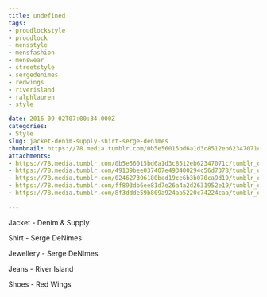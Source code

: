 ```yaml
---
title: undefined
tags:
- proudlockstyle
- proudlock
- mensstyle
- mensfashion
- menswear
- streetstyle
- sergedenimes
- redwings
- riverisland
- ralphlauren
- style

date: 2016-09-02T07:00:34.000Z
categories:
- Style
slug: jacket-denim-supply-shirt-serge-denimes
thumbnail: https://78.media.tumblr.com/0b5e56015bd6a1d3c8512eb62347071c/tumblr_ocu23lxvb61rhrm24o1_540.jpg
attachments:
- https://78.media.tumblr.com/0b5e56015bd6a1d3c8512eb62347071c/tumblr_ocu23lxvb61rhrm24o1_1280.jpg
- https://78.media.tumblr.com/49139bee037407e493400294c56d7378/tumblr_ocu23lxvb61rhrm24o4_1280.jpg
- https://78.media.tumblr.com/024627306180bed19ce6b3b070ca9d19/tumblr_ocu23lxvb61rhrm24o3_1280.jpg
- https://78.media.tumblr.com/ff893db6ee81d7e26a4a2d2631952e19/tumblr_ocu23lxvb61rhrm24o2_1280.jpg
- https://78.media.tumblr.com/8f3ddde59b809a924ab5220c74224caa/tumblr_ocu23lxvb61rhrm24o6_1280.jpg

---
```


Jacket - Denim & Supply 

  Shirt - Serge DeNimes 

  Jewellery - Serge DeNimes 

  Jeans - River Island 

  Shoes - Red Wings
